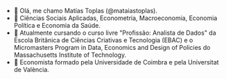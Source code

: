 - 👋 Olá, me chamo Matías Toplas (@mataiastoplas). 
- 👀 Ciências Sociais Aplicadas, Econometria, Macroeconomia, Economia Política e Economia da Saúde. 
- 🌱 Atualmente cursando o curso livre "Profissão: Analista de Dados" da Escola Britânica de Ciências Criativas e Tecnologia (EBAC) e o  Micromasters Program in Data, Economics and Design of Policies do Massachusetts Institute of Technology. 
- 📖 Economista formado pela Universidade de Coimbra e pela Universitat de València. 
  


<!---
matiastoplas/matiastoplas is a ✨ special ✨ repository because its `README.md` (this file) appears on your GitHub profile.
You can click the Preview link to take a look at your changes.
--->
